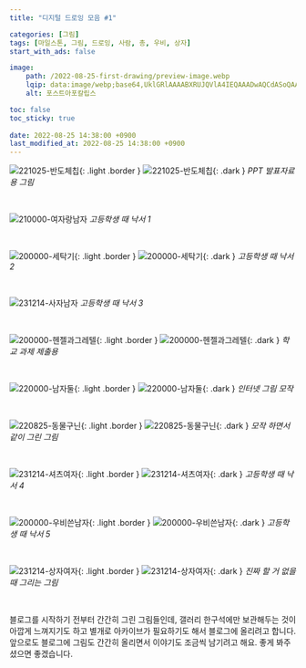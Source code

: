 ```yaml
---
title: "디지털 드로잉 모음 #1"

categories: [그림]
tags: [마일스톤, 그림, 드로잉, 사람, 총, 우비, 상자]
start_with_ads: false

image:
    path: /2022-08-25-first-drawing/preview-image.webp
    lqip: data:image/webp;base64,UklGRlAAAABXRUJQVlA4IEQAAADwAQCdASoQAAgAAgA0JaQAD4WwKYuRsAAA/v58LC1cLESP9ztg6FTwgeVVOIMR19dwzrRkt/f6yWyrN/pF2btgTAAAAA==
    alt: 포스트아포칼립스

toc: false
toc_sticky: true
 
date: 2022-08-25 14:38:00 +0900
last_modified_at: 2022-08-25 14:38:00 +0900
---
```


![221025-반도체칩](/drawing/221025-반도체칩.webp){: .light .border }
![221025-반도체칩](/drawing/221025-반도체칩.webp){: .dark }
_PPT 발표자료용 그림_

<br>

![210000-여자랑남자](/drawing/210000-여자랑남자.webp)
_고등학생 때 낙서 1_

<br>

![200000-세탁기](/drawing/200000-세탁기.webp){: .light .border }
![200000-세탁기](/drawing/200000-세탁기.webp){: .dark }
_고등학생 때 낙서 2_

<br>

![231214-사자남자](/drawing/231214-사자남자.webp)
_고등학생 때 낙서 3_

<br>

![200000-헨젤과그레텔](/drawing/200000-헨젤과그레텔.webp){: .light .border }
![200000-헨젤과그레텔](/drawing/200000-헨젤과그레텔.webp){: .dark }
_학교 과제 제출용_

<br>

![220000-남자둘](/drawing/220000-남자둘.webp){: .light .border }
![220000-남자둘](/drawing/220000-남자둘.webp){: .dark }
_인터넷 그림 모작_

<br>

![220825-동물구닌](/drawing/220825-동물구닌.webp){: .light .border }
![220825-동물구닌](/drawing/220825-동물구닌.webp){: .dark }
_모작 하면서 같이 그린 그림_

<br>

![231214-셔츠여자](/drawing/231214-셔츠여자.webp){: .light .border }
![231214-셔츠여자](/drawing/231214-셔츠여자.webp){: .dark }
_고등학생 때 낙서 4_

<br>

![200000-우비쓴남자](/drawing/200000-우비쓴남자.webp){: .light .border }
![200000-우비쓴남자](/drawing/200000-우비쓴남자.webp){: .dark }
_고등학생 때 낙서 5_

<br>

![231214-상자여자](/drawing/231214-상자여자.webp){: .light .border }
![231214-상자여자](/drawing/231214-상자여자.webp){: .dark }
_진짜 할 거 없을 때 그리는 그림_

<br>

블로그를 시작하기 전부터 간간히 그린 그림들인데, 갤러리 한구석에만 보관해두는 것이 아깝게 느껴지기도 하고 별개로 아카이브가 필요하기도 해서 블로그에 올리려고 합니다. 앞으로도 블로그에 그림도 간간히 올리면서 이야기도 조금씩 남기려고 해요. 좋게 봐주셨으면 좋겠습니다.

<!--
![210430-신라시대](/drawing/210430-신라시대.webp)
-->
